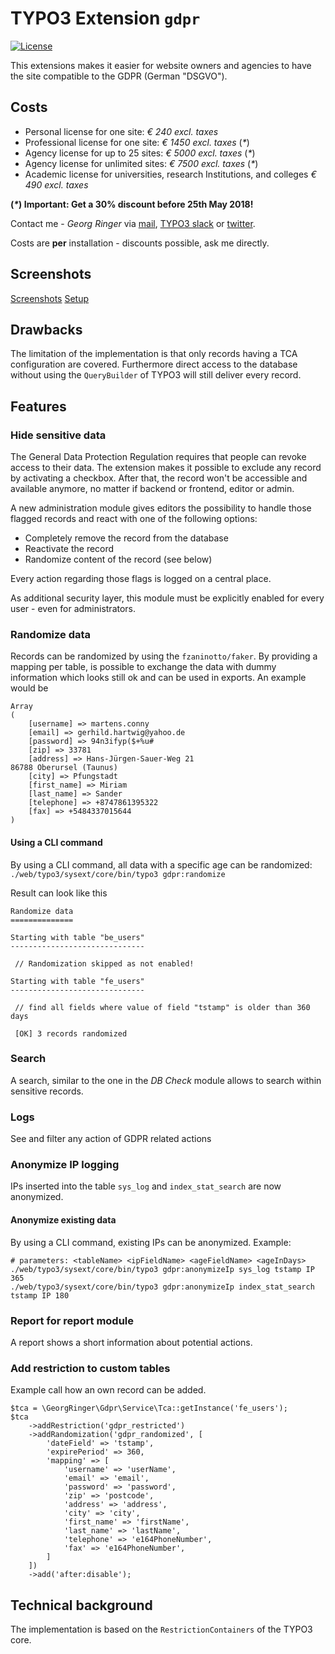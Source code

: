 # TYPO3 Extension `gdpr`

[![License](https://poser.pugx.org/georgringer/gdpr/license)](https://packagist.org/packages/georgringer/gdpr)

This extensions makes it easier for website owners and agencies to have the site compatible to the GDPR (German "DSGVO").

## Costs

- Personal license for one site: *€ 240 excl. taxes*
- Professional license for one site: *€ 1450 excl. taxes* (*\**)
- Agency license for up to 25 sites: *€ 5000 excl. taxes* (*\**)
- Agency license for unlimited sites: *€ 7500 excl. taxes* (*\**)
- Academic license for universities, research Institutions, and colleges  *€ 490 excl. taxes*

**(*\**) Important: Get a 30% discount before 25th May 2018!**

Contact me - *Georg Ringer* via [mail](mailto:mail@ringer.it), [TYPO3 slack](https://forger.typo3.com/slack) or [twitter](https://twitter.com/georg_ringer).

Costs are **per** installation - discounts possible, ask me directly.

## Screenshots


[Screenshots](Screenshots.md)
[Setup](Setup.md)

## Drawbacks

The limitation of the implementation is that only records having a TCA configuration are covered.
Furthermore direct access to the database without using the `QueryBuilder` of TYPO3 will still deliver every record.

## Features

### Hide sensitive data

The General Data Protection Regulation requires that people can revoke access to their data.
The extension makes it possible to exclude any record by activating a checkbox. After that, the record won't be accessible and available anymore, no matter if backend or frontend, editor or admin.

A new administration module gives editors the possibility to handle those flagged records and react with one of the following options:

- Completely remove the record from the database
- Reactivate the record
- Randomize content of the record (see below)

Every action regarding those flags is logged on a central place.

As additional security layer, this module must be explicitly enabled for every user - even for administrators.

### Randomize data

Records can be randomized by using the `fzaninotto/faker`. By providing a mapping per table, is possible to exchange the data with dummy information which looks still ok and can be used in exports. An example would be

```
Array
(
    [username] => martens.conny
    [email] => gerhild.hartwig@yahoo.de
    [password] => 94n3ifyp($+%u#
    [zip] => 33781
    [address] => Hans-Jürgen-Sauer-Weg 21
86788 Oberursel (Taunus)
    [city] => Pfungstadt
    [first_name] => Miriam
    [last_name] => Sander
    [telephone] => +8747861395322
    [fax] => +5484337015644
)
```

#### Using a CLI command

By using a CLI command, all data with a specific age can be randomized: `./web/typo3/sysext/core/bin/typo3 gdpr:randomize`

Result can look like this

```
Randomize data
==============

Starting with table "be_users"
------------------------------

 // Randomization skipped as not enabled!

Starting with table "fe_users"
------------------------------

 // find all fields where value of field "tstamp" is older than 360 days

 [OK] 3 records randomized

```

### Search

A search, similar to the one in the *DB Check* module allows to search within sensitive records.

### Logs

See and filter any action of GDPR related actions

### Anonymize IP logging

IPs inserted into the table `sys_log` and `index_stat_search` are now anonymized.

#### Anonymize existing data

By using a CLI command, existing IPs can be anonymized. Example:

```
# parameters: <tableName> <ipFieldName> <ageFieldName> <ageInDays>
./web/typo3/sysext/core/bin/typo3 gdpr:anonymizeIp sys_log tstamp IP 365
./web/typo3/sysext/core/bin/typo3 gdpr:anonymizeIp index_stat_search tstamp IP 180
```

### Report for report module

A report shows a short information about potential actions.


### Add restriction to custom tables

Example call how an own record can be added.

```
$tca = \GeorgRinger\Gdpr\Service\Tca::getInstance('fe_users');
$tca
    ->addRestriction('gdpr_restricted')
    ->addRandomization('gdpr_randomized', [
        'dateField' => 'tstamp',
        'expirePeriod' => 360,
        'mapping' => [
            'username' => 'userName',
            'email' => 'email',
            'password' => 'password',
            'zip' => 'postcode',
            'address' => 'address',
            'city' => 'city',
            'first_name' => 'firstName',
            'last_name' => 'lastName',
            'telephone' => 'e164PhoneNumber',
            'fax' => 'e164PhoneNumber',
        ]
    ])
    ->add('after:disable');
```

## Technical background

The implementation is based on the `RestrictionContainers` of the TYPO3 core.

